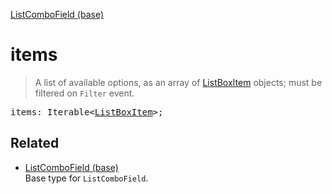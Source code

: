 [ListComboField (base)](ListComboField_base.md)

# items

> A list of available options, as an array of [ListBoxItem](ListBoxItem.md) objects; must be filtered on `Filter` event.

<pre class="docgen_signature">items: Iterable&lt;<a href="ListBoxItem.md">ListBoxItem</a>&gt;;</pre>

## Related

- [<!--{ref:type}-->ListComboField (base)](ListComboField_base.md) \
    Base type for `ListComboField`.
